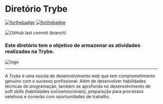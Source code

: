 # Diretório Trybe

[![forthebadge](https://forthebadge.com/images/badges/built-with-love.svg)](https://forthebadge.com)
[![forthebadge](https://forthebadge.com/images/badges/powered-by-coffee.svg)](https://forthebadge.com)
<br><br>
![GitHub last commit (branch)](https://img.shields.io/github/last-commit/gabrielmirandaBR/trybe-exercises/master)

### Este diretório tem o objetivo de armazenar as atividades realizadas na Trybe.

![logo](https://user-images.githubusercontent.com/63875350/107122838-f7577400-6878-11eb-9afa-add52bfc916e.png)

---

<p> A Trybe é uma escola de desenvolvimento web que tem comprometimento genuíno com o sucesso profissional. Além de desenvolver habilidades técnicas de programação, também se aprofunda no desenvolvimento de soft skills (habilidades socioemocionais), preparação para processos seletivos e conexão com oportunidades de trabalho.</p>

